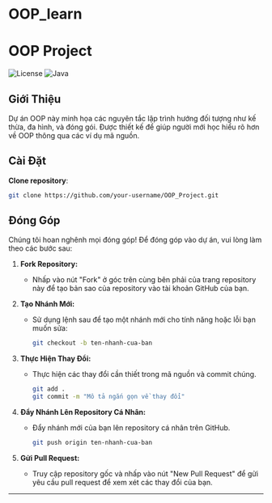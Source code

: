 # OOP_learn
# OOP Project

![License](https://img.shields.io/badge/license-MIT-blue.svg)
![Java](https://img.shields.io/badge/language-Java-brightgreen.svg)

## Giới Thiệu
Dự án OOP này minh họa các nguyên tắc lập trình hướng đối tượng như kế thừa, đa hình, và đóng gói. Được thiết kế để giúp người mới học hiểu rõ hơn về OOP thông qua các ví dụ mã nguồn.

## Cài Đặt
**Clone repository**:
   ```bash
   git clone https://github.com/your-username/OOP_Project.git
```

## Đóng Góp

Chúng tôi hoan nghênh mọi đóng góp! Để đóng góp vào dự án, vui lòng làm theo các bước sau:

1. **Fork Repository:**
    - Nhấp vào nút "Fork" ở góc trên cùng bên phải của trang repository này để tạo bản sao của repository vào tài khoản GitHub của bạn.

2. **Tạo Nhánh Mới:**
    - Sử dụng lệnh sau để tạo một nhánh mới cho tính năng hoặc lỗi bạn muốn sửa:
      ```bash
      git checkout -b ten-nhanh-cua-ban
      ```

3. **Thực Hiện Thay Đổi:**
    - Thực hiện các thay đổi cần thiết trong mã nguồn và commit chúng.
      ```bash
      git add .
      git commit -m "Mô tả ngắn gọn về thay đổi"
      ```

4. **Đẩy Nhánh Lên Repository Cá Nhân:**
    - Đẩy nhánh mới của bạn lên repository cá nhân trên GitHub.
      ```bash
      git push origin ten-nhanh-cua-ban
      ```

5. **Gửi Pull Request:**
    - Truy cập repository gốc và nhấp vào nút "New Pull Request" để gửi yêu cầu pull request để xem xét các thay đổi của bạn.

---

